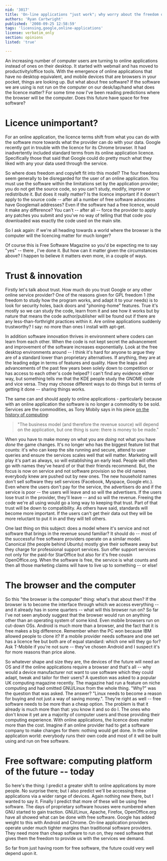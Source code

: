 ```yaml
---
nid: '3017'
title: 'On-line applications "just work"; why worry about the freedom of the licence?'
authors: 'Ryan Cartwright'
published: '2008-09-25 12:58:59'
tags: 'licensing,google,online-applications'
license: verbatim_only
section: opinions
listed: 'true'

---
```

An increasing number of computer users are turning to online applications instead of ones on their desktop. It started with webmail and has moved to productivity/office tools. With the emergence of online applications that have no desktop equivalent, and mobile devices that are browsers in your pocket, things are looking up. But what about free software? If the software we are using is not run on the computer on our desk/lap/hand what does the licence matter? For some time now I've been reading predictions where the browser will be the computer. Does this future have space for free software?

<!--break-->

# Licence unimportant?

For an online application, the licence terms shift from what you can do with the software more towards what the provider can do with your data. Google recently got in trouble with the licence for its Chrome browser. It had inadvertently included standard terms from its online application licence. Specifically those that said that Google could do pretty much what they liked with any your data used through the service.

So where does freedom and copyleft fit into this model? The four freedoms seem generally to be disregarded for the user of an online application. You must use the software within the limitations set by the application provider; you do not get the source code, so you can't study, modify, improve or redistribute it. But does it really matter? Is the licence important if it doesn't apply to the source code -- after all a number of free software advocates have Googlemail addresses? Even if the software had a free licence, would it make any difference? You can't -- after all -- force the provider to apply any patches you submit and you've no way of telling that that code you downloaded was exactly the code used on the main site.

So I ask again: if we're all heading towards a world where the browser is the computer will the licencing matter for much longer?

Of course this is Free Software Magazine so you'd be expecting me to say "yes" -- there , I've done it. But how can it matter given the circumstances above? I happen to believe it matters even more, in a couple of ways.

# Trust & innovation

Firstly let's talk about trust. How much do you trust Google or any other online service provider? One of the reasons given for GPL freedom 1 (the freedom to study how the program works, and adapt it to your needs) is to look for security holes, back doors and "phoning-home" features. True it's mostly so we can study the code, learn from it and see how it works but by nature that means the code author/publisher will be found out if there are any less-than-forthright practices within it. Are online applications suddenly trustworthy? I say: no more than ones I install with apt-get. 

In addition software innovation thrives in environment where coders can learn from each other. When the code is not kept secret the advancement and improvement of the software increases exponentially. Look at the free desktop environments around -- I think it's hard for anyone to argue they are of a standard lower than proprietary alternatives. If anything, they are at the leading edge in terms of features and quality. Have the leaps and advancements of the past few years been solely down to competition or has access to each other's code helped? I can't find any evidence either way, but something tells me that the KDE people study the GNOME code and vice versa. They may choose different ways to do things but in terms of getting it done -- sharing things works.

The same can and should apply to online applications - particularly because with an online application the software is no longer a commodity to be sold. Services are the commodities, as Tony Mobily says in his piece [on the history of computing](http://www.freesoftwaremagazine.com/columns/brief_history_computers_and_free_software_where_is_the_money):

>"The business model (and therefore the revenue source) will depend on the application, but one thing is sure: there is money to be made."

When you have to make money on what you are _doing_ not what you have _done_ the game changes. It's no longer who has the biggest feature list that counts: it's who can keep the site running and secure, attend to user queries and ensure the services scales well that will matter. Marketing will play it's part as always, so will establishing an early lead. People will often go with names they've heard of or that their friends recommend. But, the focus is now on service and not software provision so the old names everybody knew are pushed out by new ones. The new household names don't sell software they sell services (Facebook, Myspace, Google etc.). Even where the users don't pay for the service, the advertisers do and if the service is poor -- the users will leave and so will the advertisers. If the users lose trust in the provider, they'll leave -- and so will the revenue. Freeing the code we're all using would go a long way to keeping that trust. Part of that trust will be down to compatibility. As others have said, standards will become more important. If the users can't get their data out they will be more reluctant to put it in and they will tell others.

One last thing on this subject: does a model where it's service and not software that brings in the revenue sound familiar? It should do -- most of the successful free software providers operate on a similar model. Canonical (the people behind Ubuntu) mostly give their software away but they charge for professional support services. Sun offer support services not only for the paid-for StarOffice but also for it's free cousin OpenOffice.org. When the software is free, the service is what counts and then all those marketing claims will have to live up to something -- or else!

# The browser and the computer

So this "the browser is the computer" thing: what's that about then? If the browser is to become the interface through which we access everything -- and it already has in some quarters -- what will this browser run on? So far I've not seen anybody suggest that the browser would run on anything other than an operating system of some kind. Even mobile browsers run on cut-down OSs. Android is much more than a browser, and the fact that it is free makes a big difference. Remember when the PC won because IBM allowed people to clone it? If a mobile provider needs software and one set has a licence fee but both are of equal standard: which one will they go for? Ask T-Mobile if you're not sure -- they've chosen Android and I suspect it's for more reasons than price alone.

So whatever shape and size they are, the devices of the future will need an OS and if the online applications require a browser and that's all -- why would a device manufacturer not want to use software which they could adapt, tweak and tailor for their users? A question was asked to a popular UK computing magazine recently. The magazine had run a feature on niche computing and had omitted GNU/Linux from the whole thing. "Why?" was the question that was asked. The answer? "Linux needs to become a reason for buying and not just a way of saving money.". They're right as well -- free software needs to be more than a cheap option. The problem is that it already is much more than that: you know it and so do I. The ones who don't know it yet are a majority of computer users and those providing their computing experience. With online applications, the licence does matter more than the cost. Imagine if an online provider had to get a software company to make changes for them: nothing would get done. In the online application world: everybody runs their own code and most of it will be built using and run on free software.

# Free software: computing platform of the future -- today

So here's the thing: I predict a greater shift to online applications by more people. No surprise there; but I also predict we'll be accessing these applications via a wider range of devices. Again nothing new there, but I wanted to say it. Finally I predict that more of these will be using free software. The days of proprietary software houses were numbered when GNU started to gain traction. GNU/Linux, Apache, Firefox, OpenOffice.org have all showed what can be done with free software. Google has added weight to this with Android and Chrome. On-line application providers operate under much tighter margins than traditional software providers. They need more than cheap software to run on, they need software that gives them the freedom to provide us with the services we demand.

So far from just having room for free software, the future could very well depend upon it.